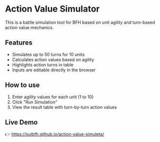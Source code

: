 # Action Value Simulator

This is a battle simulation tool for BFH based on unit agility and turn-based action value mechanics.

## Features

- Simulates up to 50 turns for 10 units
- Calculates action values based on agility
- Highlights action turns in table
- Inputs are editable directly in the browser

## How to use

1. Enter agility values for each unit (1 to 10)
2. Click "Run Simulation"
3. View the result table with turn-by-turn action values

## Live Demo

👉 https://suibfh.github.io/action-value-simuleta/
